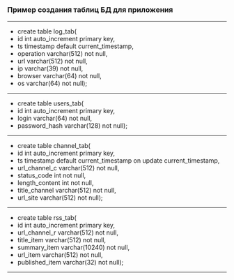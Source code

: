 ### Пример создания таблиц БД для приложения
***
* create table log_tab(
* id int auto_increment primary key,
* ts timestamp default current_timestamp,
* operation varchar(512) not null,
* url varchar(512) not null,
* ip varchar(39) not null,
* browser varchar(64) not null,
* os varchar(64) not null);
***
* create table users_tab(
* id int auto_increment primary key,
* login varchar(64) not null,
* password_hash varchar(128) not null);
***
* create table channel_tab(
* id int auto_increment primary key,
* ts timestamp default current_timestamp on update current_timestamp,
* url_channel_c varchar(512) not null,
* status_code int not null,
* length_content int not null,
* title_channel varchar(512) not null,
* url_site varchar(512) not null);
***
* create table rss_tab(
* id int auto_increment primary key,
* url_channel_r varchar(512) not null,
* title_item varchar(512) not null,
* summary_item varchar(10240) not null,
* url_item varchar(512) not null,
* published_item varchar(32) not null);
***
